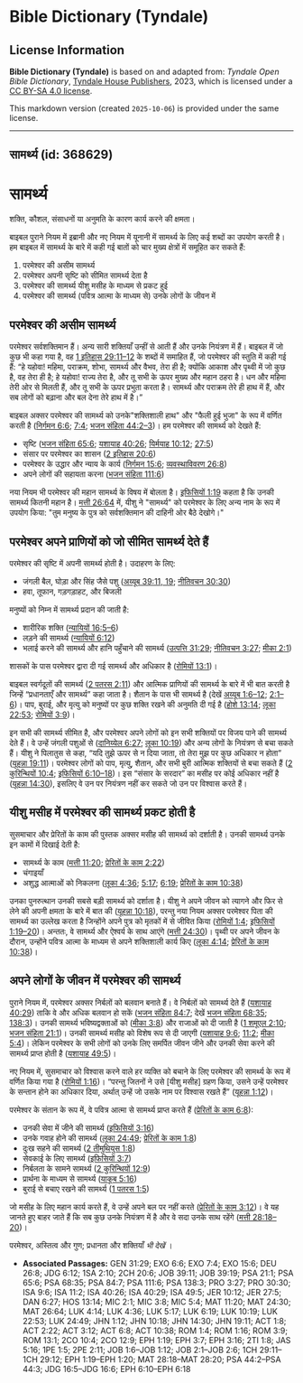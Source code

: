 # Bible Dictionary (Tyndale)

## License Information

**Bible Dictionary (Tyndale)** is based on and adapted from: _Tyndale Open Bible Dictionary_, [Tyndale House Publishers](https://tyndaleopenresources.com/), 2023, which is licensed under a [CC BY-SA 4.0 license](https://creativecommons.org/licenses/by-sa/4.0/legalcode.en).

This markdown version (created `2025-10-06`) is provided under the same license.



--------------------------------

## सामर्थ्य (id: 368629)

सामर्थ्य
========

शक्ति, कौशल, संसाधनों या अनुमति के कारण कार्य करने की क्षमता।

बाइबल पुराने नियम में इब्रानी और नए नियम में यूनानी में सामर्थ्य के लिए कई शब्दों का उपयोग करती है। हम बाइबल में सामर्थ्य के बारे में कही गई बातों को चार मुख्य क्षेत्रों में समूहित कर सकते हैं:

1. परमेश्वर की असीम सामर्थ्य
2. परमेश्वर अपनी सृष्टि को सीमित सामर्थ्य देता है
3. परमेश्वर की सामर्थ्य यीशु मसीह के माध्यम से प्रकट हुई
4. परमेश्वर की सामर्थ्य (पवित्र आत्मा के माध्यम से) उनके लोगों के जीवन में

परमेश्वर की असीम सामर्थ्य
-------------------------

परमेश्वर सर्वशक्तिमान हैं। अन्य सारी शक्तियाँ उन्हीं से आती हैं और उनके नियंत्रण में हैं। बाइबल में जो कुछ भी कहा गया है, वह [1 इतिहास 29:11–12](https://ref.ly/1Chr29:11-1Chr29:12) के शब्दों में समाहित हैं, जो परमेश्वर की स्तुति में कही गई हैं: “हे यहोवा! महिमा, पराक्रम, शोभा, सामर्थ्य और वैभव, तेरा ही है; क्योंकि आकाश और पृथ्वी में जो कुछ है, वह तेरा ही है; हे यहोवा! राज्य तेरा है, और तू सभी के ऊपर मुख्य और महान ठहरा है। धन और महिमा तेरी ओर से मिलती हैं, और तू सभी के ऊपर प्रभुता करता है। सामर्थ्य और पराक्रम तेरे ही हाथ में हैं, और सब लोगों को बढ़ाना और बल देना तेरे हाथ में है।”

बाइबल अक्सर परमेश्वर की सामर्थ्य को उनके"शक्तिशाली हाथ" और "फैली हुई भुजा" के रूप में वर्णित करती है ([निर्गमन 6:6](https://ref.ly/Exod6:6); [7:4](https://ref.ly/Exod7:4); [भजन संहिता 44:2–3](https://ref.ly/Ps44:2-Ps44:3))। हम परमेश्वर की सामर्थ्य को देखते हैं:

* सृष्टि ([भजन संहिता 65:6](https://ref.ly/Ps65:6); [यशायाह 40:26](https://ref.ly/Isa40:26); [यिर्मयाह 10:12](https://ref.ly/Jer10:12); [27:5](https://ref.ly/Jer27:5))
* संसार पर परमेश्वर का शासन ([2 इतिहास 20:6](https://ref.ly/2Chr20:6))
* परमेश्वर के उद्धार और न्याय के कार्य ([निर्गमन 15:6](https://ref.ly/Exod15:6); [व्यवस्थाविवरण 26:8](https://ref.ly/Deut26:8))
* अपने लोगों की सहायता करना ([भजन संहिता 111:6](https://ref.ly/Ps111:6))

नया नियम भी परमेश्वर की महान सामर्थ्य के विषय में बोलता है। [इफिसियों 1:19](https://ref.ly/Eph1:19) कहता है कि उनकी सामर्थ्य कितनी महान है। [मत्ती 26:64](https://ref.ly/Matt26:64) में, यीशु ने "सामर्थ्य" को परमेश्वर के लिए अन्य नाम के रूप में उपयोग किया: "तुम मनुष्य के पुत्र को सर्वशक्तिमान की दाहिनी ओर बैठे देखोगे।"

परमेश्वर अपने प्राणियों को जो सीमित सामर्थ्य देते हैं
-----------------------------------------------------

परमेश्वर की सृष्टि में अपनी सामर्थ्य होती है। उदाहरण के लिए:

* जंगली बैल, घोड़ा और सिंह जैसे पशु ([अय्यूब 39:11, 19](https://ref.ly/Job39:11,Job39:19); [नीतिवचन 30:30](https://ref.ly/Prov30:30))
* हवा, तूफान, गड़गड़ाहट, और बिजली

मनुष्यों को निम्न में सामर्थ्य प्रदान की जाती है:

* शारीरिक शक्ति ([न्यायियों 16:5–6](https://ref.ly/Judg16:5-Judg16:6))
* लड़ने की सामर्थ्य ([न्यायियों 6:12](https://ref.ly/Judg6:12))
* भलाई करने की सामर्थ्य और हानि पहुँचाने की सामर्थ्य ([उत्पत्ति 31:29](https://ref.ly/Gen31:29); [नीतिवचन 3:27](https://ref.ly/Prov3:27); [मीका 2:1](https://ref.ly/Mic2:1))

शासकों के पास परमेश्वर द्वारा दी गई सामर्थ्य और अधिकार है ([रोमियों 13:1](https://ref.ly/Rom13:1))।

बाइबल स्वर्गदूतों की सामर्थ्य ([2 पतरस 2:11](https://ref.ly/2Pet2:11)) और आत्मिक प्राणियों की सामर्थ्य के बारे में भी बात करती है जिन्हें “प्रधानताएँ और सामर्थ्य” कहा जाता है। शैतान के पास भी सामर्थ्य है (देखें [अय्यूब 1:6–12](https://ref.ly/Job1:6-Job1:12); [2:1–6](https://ref.ly/Job2:1-Job2:6))। पाप, बुराई, और मृत्यु को मनुष्यों पर कुछ शक्ति रखने की अनुमति दी गई है ([होशे 13:14](https://ref.ly/Hos13:14); [लूका 22:53](https://ref.ly/Luke22:53); [रोमियों 3:9](https://ref.ly/Rom3:9))।

इन सभी की सामर्थ्य सीमित है, और परमेश्वर अपने लोगों को इन सभी शक्तियों पर विजय पाने की सामर्थ्य देते हैं। वे उन्हें जंगली पशुओं से ([दानिय्येल 6:27](https://ref.ly/Dan6:27); [लूका 10:19](https://ref.ly/Luke10:19)) और अन्य लोगों के नियंत्रण से बचा सकते हैं। यीशु ने पिलातुस से कहा, “यदि तुझे ऊपर से न दिया जाता, तो तेरा मुझ पर कुछ अधिकार न होता” ([यूहन्ना 19:11](https://ref.ly/John19:11))। परमेश्वर लोगों को पाप, मृत्यु, शैतान, और सभी बुरी आत्मिक शक्तियों से बचा सकते हैं ([2 कुरिन्थियों 10:4](https://ref.ly/2Cor10:4); [इफिसियों 6:10–18](https://ref.ly/Eph6:10-Eph6:18))। इस “संसार के सरदार” का मसीह पर कोई अधिकार नहीं है ([यूहन्ना 14:30](https://ref.ly/John14:30)), इसलिए वे उन पर नियंत्रण नहीं कर सकते जो उन पर विश्वास करते हैं।

यीशु मसीह में परमेश्वर की सामर्थ्य प्रकट होती है
------------------------------------------------

सुसमाचार और प्रेरितों के काम की पुस्तक अक्सर मसीह की सामर्थ्य को दर्शाती है। उनकी सामर्थ्य उनके इन कामों में दिखाई देती है:

* सामर्थ्य के काम ([मत्ती 11:20](https://ref.ly/Matt11:20); [प्रेरितों के काम 2:22](https://ref.ly/Acts2:22))
* चंगाइयाँ
* अशुद्ध आत्माओं को निकलना ([लूका 4:36](https://ref.ly/Luke4:36); [5:17](https://ref.ly/Luke5:17); [6:19](https://ref.ly/Luke6:19); [प्रेरितों के काम 10:38](https://ref.ly/Acts10:38))

उनका पुनरुत्थान उनकी सबसे बड़ी सामर्थ्य को दर्शाता है। यीशु ने अपने जीवन को त्यागने और फिर से लेने की अपनी क्षमता के बारे में बात की ([यूहन्ना 10:18](https://ref.ly/John10:18)), परन्तु नया नियम अक्सर परमेश्वर पिता की सामर्थ्य का उल्लेख करता है जिन्होंने अपने पुत्र को मृतकों में से जीवित किया ([रोमियों 1:4](https://ref.ly/Rom1:4); [इफिसियों 1:19–20](https://ref.ly/Eph1:19-Eph1:20))। अन्ततः, वे सामर्थ्य और ऐश्वर्य के साथ आएंगे ([मत्ती 24:30](https://ref.ly/Matt24:30))। पृथ्वी पर अपने जीवन के दौरान, उन्होंने पवित्र आत्मा के माध्यम से अपने शक्तिशाली कार्य किए ([लूका 4:14](https://ref.ly/Luke4:14); [प्रेरितों के काम 10:38](https://ref.ly/Acts10:38))।

अपने लोगों के जीवन में परमेश्वर की सामर्थ्य
-------------------------------------------

पुराने नियम में, परमेश्वर अक्सर निर्बलों को बलवान बनाते हैं। वे निर्बलों को सामर्थ्य देते हैं ([यशायाह 40:29](https://ref.ly/Isa40:29)) ताकि वे और अधिक बलवान हो सकें ([भजन संहिता 84:7](https://ref.ly/Ps84:7); देखें [भजन संहिता 68:35](https://ref.ly/Ps68:35); [138:3](https://ref.ly/Ps138:3))। उनकी सामर्थ्य भविष्यद्वक्ताओं को ([मीका 3:8](https://ref.ly/Mic3:8)) और राजाओं को दी जाती है ([1 शमूएल 2:10](https://ref.ly/1Sam2:10); [भजन संहिता 21:1](https://ref.ly/Ps21:1))। उनकी सामर्थ्य मसीह को विशेष रूप से दी जाएगी ([यशायाह 9:6](https://ref.ly/Isa9:6); [11:2](https://ref.ly/Isa11:2); [मीका 5:4](https://ref.ly/Mic5:4))। लेकिन परमेश्वर के सभी लोगों को उनके लिए समर्पित जीवन जीने और उनकी सेवा करने की सामर्थ्य प्राप्त होती है ([यशायाह 49:5](https://ref.ly/Isa49:5))।

नए नियम में, सुसमाचार को विश्वास करने वाले हर व्यक्ति को बचाने के लिए परमेश्वर की सामर्थ्य के रूप में वर्णित किया गया है ([रोमियों 1:16](https://ref.ly/Rom1:16))। “परन्तु जितनों ने उसे \[यीशु मसीह] ग्रहण किया, उसने उन्हें परमेश्वर के सन्तान होने का अधिकार दिया, अर्थात् उन्हें जो उसके नाम पर विश्वास रखते हैं” ([यूहन्ना 1:12](https://ref.ly/John1:12))।

परमेश्वर के संतान के रूप में, वे पवित्र आत्मा से सामर्थ्य प्राप्त करते हैं ([प्रेरितों के काम 6:8](https://ref.ly/Acts6:8)):

* उनकी सेवा में जीने की सामर्थ्य ([इफिसियों 3:16](https://ref.ly/Eph3:16))
* उनके गवाह होने की सामर्थ्य ([लूका 24:49](https://ref.ly/Luke24:49); [प्रेरितों के काम 1:8](https://ref.ly/Acts1:8))
* दुःख सहने की सामर्थ्य ([2 तीमुथियुस 1:8](https://ref.ly/2Tim1:8))
* सेवकाई के लिए सामर्थ्य ([इफिसियों 3:7](https://ref.ly/Eph3:7))
* निर्बलता के सामने सामर्थ्य ([2 कुरिन्थियों 12:9](https://ref.ly/2Cor12:9))
* प्रार्थना के माध्यम से सामर्थ्य ([याकूब 5:16](https://ref.ly/Jas5:16))
* बुराई से बचाए रखने की सामर्थ्य ([1 पतरस 1:5](https://ref.ly/1Pet1:5))

जो मसीह के लिए महान कार्य करते हैं, वे उन्हें अपने बल पर नहीं करते ([प्रेरितों के काम 3:12](https://ref.ly/Acts3:12))। वे यह जानते हुए बाहर जाते हैं कि सब कुछ उनके नियंत्रण में है और वे सदा उनके साथ रहेंगे ([मत्ती 28:18–20](https://ref.ly/Matt28:18-Matt28:20))।

परमेश्वर, अस्तित्व और गुण; प्रधानता और शक्तियाँ *भी देखें* ।

* **Associated Passages:** GEN 31:29; EXO 6:6; EXO 7:4; EXO 15:6; DEU 26:8; JDG 6:12; 1SA 2:10; 2CH 20:6; JOB 39:11; JOB 39:19; PSA 21:1; PSA 65:6; PSA 68:35; PSA 84:7; PSA 111:6; PSA 138:3; PRO 3:27; PRO 30:30; ISA 9:6; ISA 11:2; ISA 40:26; ISA 40:29; ISA 49:5; JER 10:12; JER 27:5; DAN 6:27; HOS 13:14; MIC 2:1; MIC 3:8; MIC 5:4; MAT 11:20; MAT 24:30; MAT 26:64; LUK 4:14; LUK 4:36; LUK 5:17; LUK 6:19; LUK 10:19; LUK 22:53; LUK 24:49; JHN 1:12; JHN 10:18; JHN 14:30; JHN 19:11; ACT 1:8; ACT 2:22; ACT 3:12; ACT 6:8; ACT 10:38; ROM 1:4; ROM 1:16; ROM 3:9; ROM 13:1; 2CO 10:4; 2CO 12:9; EPH 1:19; EPH 3:7; EPH 3:16; 2TI 1:8; JAS 5:16; 1PE 1:5; 2PE 2:11; JOB 1:6–JOB 1:12; JOB 2:1–JOB 2:6; 1CH 29:11–1CH 29:12; EPH 1:19–EPH 1:20; MAT 28:18–MAT 28:20; PSA 44:2–PSA 44:3; JDG 16:5–JDG 16:6; EPH 6:10–EPH 6:18

